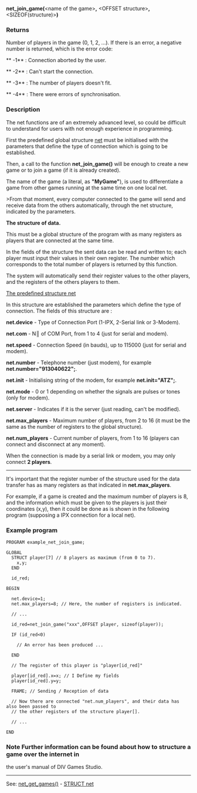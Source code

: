 **net_join_game(**&lt;name of the game&gt;**,** &lt;OFFSET structure&gt;**,** &lt;SIZEOF(structure)&gt;**)**

### Returns

Number of players in the game (0, 1, 2, ...). If there is an error, a negative
number is returned, which is the error code:

 ** -1** : Connection aborted by the user.

 ** -2** : Can't start the connection.

 ** -3** : The number of players doesn't fit.

 ** -4** : There were errors of synchronisation.


### Description

The net functions are of an extremely advanced level, so could be difficult to understand
for users with not enough experience in programming.

First the predefined global structure [net](global_struct_net.md) must be initialised with the parameters
that define the type of connection which is going to be established.

Then, a call to the function **net_join_game()** will be enough to create a new game or to join
a game (if it is already created).

The name of the game (a literal, as **&quot;MyGame&quot;**), is used to differentiate a game from other games
running at the same time on one local net. 

&gt;From that moment, every computer connected to the game will send and receive data from 
the others automatically, through the net structure, indicated by the parameters.

**The structure of data.**

This must be a global structure of the program with as many registers as players
that are connected at the same time.

In the fields of the structure the sent data can be read and written to; each player
must input their values in their own register. The number which corresponds
to the total number of players is returned by this function.

The system will automatically send their register values to the other players, and the registers
of the others players to them.

[The predefined structure net](global_struct_net.md)

In this structure are established the parameters which define the type of connection. The fields
of this structure are :

**net.device** - Type of Connection Port  (1-IPX, 2-Serial link or 3-Modem).

**net.com** - N║ of COM Port, from 1 to 4 (just for serial and modem).

**net.speed** - Connection Speed (in bauds), up to 115000 (just for serial and modem).

**net.number** - Telephone number (just modem), for example **net.number=&quot;913040622&quot;;**.

**net.init** - Initialising string of the modem, for example **net.init=&quot;ATZ&quot;;**.

**net.mode** - 0 or 1 depending on whether the signals are pulses or tones (only for modem).

**net.server** - Indicates if it is the server (just reading, can't be modified).

**net.max_players** - Maximum number of players, from 2 to 16 (it must be the same as the number of registers to the global structure).

**net.num_players** - Current number of players, from 1 to 16 (players can connect and disconnect at any moment).

When the connection is made by a serial link or modem, you may only connect **2 players**.

---------------------------------------


It's important that the register number of the structure used for the data transfer
has as many registers as that indicated in **net.max_players**.

For example, if a game is created and the maximum number of players is 8,
and the information which must be given to the players is just their coordinates (x,y),
then it could be done as is shown in the following program (supposing a IPX connection
for a local net).

### Example program
```
PROGRAM example_net_join_game;

GLOBAL
  STRUCT player[7] // 8 players as maximum (from 0 to 7).
    x,y;
  END

  id_red;

BEGIN

  net.device=1;
  net.max_players=8; // Here, the number of registers is indicated.

  // ...

  id_red=net_join_game("xxx",OFFSET player, sizeof(player));

  IF (id_red<0)

    // An error has been produced ...

  END

  // The register of this player is "player[id_red]"

  player[id_red].x=x; // I Define my fields
  player[id_red].y=y;

  FRAME; // Sending / Reception of data

  // Now there are connected "net.num_players", and their data has also been passed to 
  // the other registers of the structure player[].

  // ...

END
```


### Note Further information can be found about how to structure a game over the internet in
the user's manual of DIV Games Studio.

---------------------------------------
See: [net_get_games()](net_get_games().md) - [STRUCT net](global_struct_net.md)

